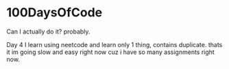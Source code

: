 # 100DaysOfCode
Can I actually do it? probably.

Day 4
I learn using neetcode and learn only 1 thing, contains duplicate. thats it im going slow and easy right now cuz i have so many assignments right now.
